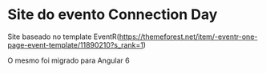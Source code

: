 # Site do evento Connection Day

Site baseado no template EventR(https://themeforest.net/item/-eventr-one-page-event-template/11890210?s_rank=1)

O mesmo foi migrado para Angular 6
